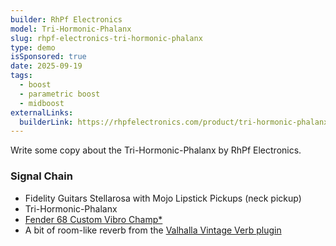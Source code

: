 ```yaml
---
builder: RhPf Electronics
model: Tri-Hormonic-Phalanx
slug: rhpf-electronics-tri-hormonic-phalanx
type: demo
isSponsored: true
date: 2025-09-19
tags:
  - boost
  - parametric boost
  - midboost
externalLinks:
  builderLink: https://rhpfelectronics.com/product/tri-hormonic-phalanx-tone-shaping-boost/?Partner=loopydemos
---
```


Write some copy about the Tri-Hormonic-Phalanx by RhPf Electronics.

### Signal Chain

- Fidelity Guitars Stellarosa with Mojo Lipstick Pickups (neck pickup)
- Tri-Hormonic-Phalanx
- [Fender 68 Custom Vibro Champ\*](https://sweetwater.sjv.io/K06Y97)
- A bit of room-like reverb from the [Valhalla Vintage Verb plugin](https://valhalladsp.com/shop/reverb/valhalla-vintage-verb/)

